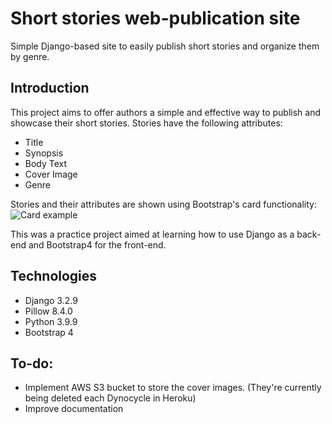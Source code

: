 # Short stories web-publication site
Simple Django-based site to easily publish short stories and organize them by genre. 

## Introduction
This project aims to offer authors a simple and effective way to publish and showcase their short stories. 
Stories have the following attributes:
* Title
* Synopsis
* Body Text
* Cover Image
* Genre

Stories and their attributes are shown using Bootstrap's card functionality:
![Card example](https://i.imgur.com/NOuIGH3.png "Card Example")

This was a practice project aimed at learning how to use Django as a back-end and Bootstrap4 for the front-end.

## Technologies
* Django 3.2.9
* Pillow 8.4.0
* Python 3.9.9
* Bootstrap 4


## To-do:
* Implement AWS S3 bucket to store the cover images. (They're currently being deleted each Dynocycle in Heroku)
* Improve documentation
